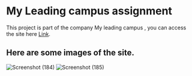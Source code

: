 # My Leading campus assignment

This project is part of the company My leading campus , you can access the site here [Link](https://myleadingcampusassignment.netlify.app/).

## Here are some images of the site.

![Screenshot (184)](https://github.com/user-attachments/assets/173c4a83-4b2c-4c18-bfb1-79899eaed10c)
![Screenshot (185)](https://github.com/user-attachments/assets/77e87036-203c-40a8-a9ab-fe28c4ff4f7c)
